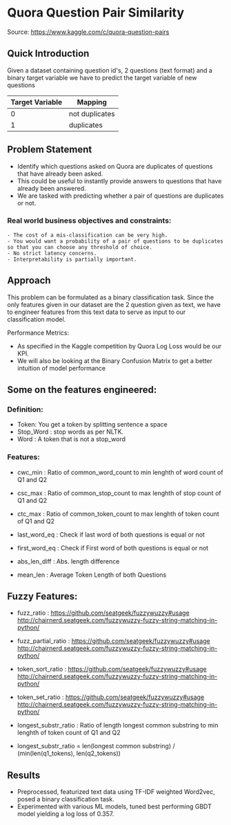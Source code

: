 # Quora Question Pair Similarity

Source:  https://www.kaggle.com/c/quora-question-pairs

## Quick Introduction 

Given a dataset containing question id's, 2 questions (text format) and a binary target variable we have to predict the target variable of new questions

| Target Variable               | Mapping                                    |
| ------------------------------| ------------------------------------------ |
| 0                             | not duplicates                             |
| 1                             | duplicates                                 |

## Problem Statement
  - Identify which questions asked on Quora are duplicates of questions that have already been asked.
  - This could be useful to instantly provide answers to questions that have already been answered.
  - We are tasked with predicting whether a pair of questions are duplicates or not.
  
  ### Real world business objectives and constraints: 
    - The cost of a mis-classification can be very high.
    - You would want a probability of a pair of questions to be duplicates so that you can choose any threshold of choice.
    - No strict latency concerns.
    - Interpretability is partially important.


## Approach

This problem can be formulated as a binary classification task. Since the only features given in our dataset are the 2 question given as text, we have to engineer features from this text data to serve as input to our classification model.

Performance Metrics: 
  - As specified in the Kaggle competition by Quora Log Loss would be our KPI.
  - We will also be looking at the Binary Confusion Matrix to get a better intuition of model performance

## Some on the features engineered:
  ### Definition:

  - Token: You get a token by splitting sentence a space
  - Stop_Word : stop words as per NLTK.
  - Word : A token that is not a stop_word
  ### Features:

  - cwc_min : Ratio of common_word_count to min lenghth of word count of Q1 and Q2
 
  - csc_max : Ratio of common_stop_count to max lenghth of stop count of Q1 and Q2
  
  - ctc_max : Ratio of common_token_count to max lenghth of token count of Q1 and Q2
  
  - last_word_eq : Check if last word of both questions is equal or not
  
  - first_word_eq : Check if First word of both questions is equal or not
  
  - abs_len_diff : Abs. length difference
  
  - mean_len : Average Token Length of both Questions
 

## Fuzzy Features:

  - fuzz_ratio : https://github.com/seatgeek/fuzzywuzzy#usage http://chairnerd.seatgeek.com/fuzzywuzzy-fuzzy-string-matching-in-python/

  - fuzz_partial_ratio : https://github.com/seatgeek/fuzzywuzzy#usage http://chairnerd.seatgeek.com/fuzzywuzzy-fuzzy-string-matching-in-python/

  - token_sort_ratio : https://github.com/seatgeek/fuzzywuzzy#usage http://chairnerd.seatgeek.com/fuzzywuzzy-fuzzy-string-matching-in-python/

  - token_set_ratio : https://github.com/seatgeek/fuzzywuzzy#usage http://chairnerd.seatgeek.com/fuzzywuzzy-fuzzy-string-matching-in-python/

  - longest_substr_ratio : Ratio of length longest common substring to min lenghth of token count of Q1 and Q2
  
  - longest_substr_ratio = len(longest common substring) / (min(len(q1_tokens), len(q2_tokens))


## Results 

  - Preprocessed, featurized text data using TF-IDF weighted Word2vec, posed a binary classification task. 
  - Experimented with various ML models, tuned best performing GBDT model yielding a log loss of 0.357.


